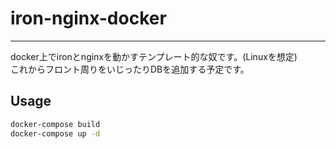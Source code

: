 # iron-nginx-docker
***
docker上でironとnginxを動かすテンプレート的な奴です。(Linuxを想定)  
これからフロント周りをいじったりDBを追加する予定です。


## Usage
```bash
docker-compose build
docker-compose up -d
```
